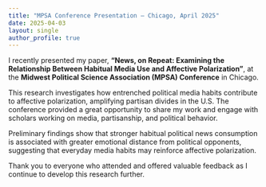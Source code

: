```yaml
---
title: "MPSA Conference Presentation – Chicago, April 2025"
date: 2025-04-03
layout: single
author_profile: true
---
```


I recently presented my paper, **“News, on Repeat: Examining the Relationship Between Habitual Media Use and Affective Polarization”**, at the **Midwest Political Science Association (MPSA) Conference** in Chicago.

This research investigates how entrenched political media habits contribute to affective polarization, amplifying partisan divides in the U.S. The conference provided a great opportunity to share my work and engage with scholars working on media, partisanship, and political behavior.

Preliminary findings show that stronger habitual political news consumption is associated with greater emotional distance from political opponents, suggesting that everyday media habits may reinforce affective polarization.

Thank you to everyone who attended and offered valuable feedback as I continue to develop this research further.

